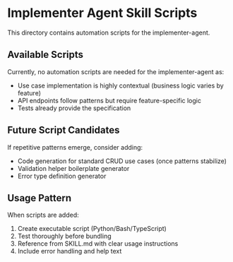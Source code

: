 # Implementer Agent Skill Scripts

This directory contains automation scripts for the implementer-agent.

## Available Scripts

Currently, no automation scripts are needed for the implementer-agent as:
- Use case implementation is highly contextual (business logic varies by feature)
- API endpoints follow patterns but require feature-specific logic
- Tests already provide the specification

## Future Script Candidates

If repetitive patterns emerge, consider adding:
- Code generation for standard CRUD use cases (once patterns stabilize)
- Validation helper boilerplate generator
- Error type definition generator

## Usage Pattern

When scripts are added:
1. Create executable script (Python/Bash/TypeScript)
2. Test thoroughly before bundling
3. Reference from SKILL.md with clear usage instructions
4. Include error handling and help text
